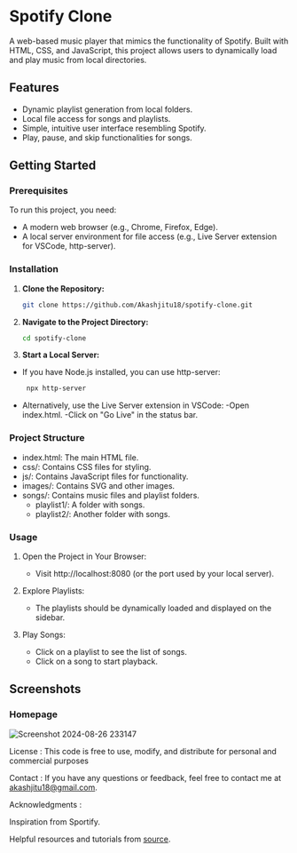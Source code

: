 # Spotify Clone

A web-based music player that mimics the functionality of Spotify. Built with HTML, CSS, and JavaScript, this project allows users to dynamically load and play music from local directories.

## Features

- Dynamic playlist generation from local folders.
- Local file access for songs and playlists.
- Simple, intuitive user interface resembling Spotify.
- Play, pause, and skip functionalities for songs.

## Getting Started

### Prerequisites

To run this project, you need:
- A modern web browser (e.g., Chrome, Firefox, Edge).
- A local server environment for file access (e.g., Live Server extension for VSCode, http-server).

### Installation

1. **Clone the Repository:**
   ```bash
   git clone https://github.com/Akashjitu18/spotify-clone.git

2. **Navigate to the Project Directory:**
   ```bash
   cd spotify-clone

3. **Start a Local Server:**
  - If you have Node.js installed, you can use http-server:
    ```bash
     npx http-server
  - Alternatively, use the Live Server extension in VSCode:
      -Open index.html.
      -Click on "Go Live" in the status bar.

    
### Project Structure
- index.html: The main HTML file.
- css/: Contains CSS files for styling.
- js/: Contains JavaScript files for functionality.
- images/: Contains SVG and other images.
- songs/: Contains music files and playlist folders.
  -   playlist1/: A folder with songs.
  - playlist2/: Another folder with songs.


### Usage

1. Open the Project in Your Browser:
   - Visit http://localhost:8080 (or the port used by your local server).

2. Explore Playlists:
   - The playlists should be dynamically loaded and displayed on the sidebar.

3. Play Songs:
   - Click on a playlist to see the list of songs.
   - Click on a song to start playback.
  
## Screenshots

### Homepage

![Screenshot 2024-08-26 233147](https://github.com/user-attachments/assets/a8913683-636b-4c24-9c17-28100d74be49)




License :
This code is free to use, modify, and distribute for personal and commercial purposes

Contact :
If you have any questions or feedback, feel free to contact me at akashjitu18@gmail.com.

Acknowledgments :

Inspiration from Sportify.

Helpful resources and tutorials from [source](https://www.youtube.com/watch?v=CYwEq1GdU4E&t=18537s).
